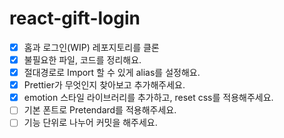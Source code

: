 # react-gift-login

-[x] 홈과 로그인(WIP) 레포지토리를 클론
-[x] 불필요한 파일, 코드를 정리해요.
-[x] 절대경로로 Import 할 수 있게 alias를 설정해요.
-[x] Prettier가 무엇인지 찾아보고 추가해주세요.
-[x] emotion 스타일 라이브러리를 추가하고, reset css를 적용해주세요.
-[ ] 기본 폰트로 Pretendard를 적용해주세요.
-[ ] 기능 단위로 나누어 커밋을 해주세요.